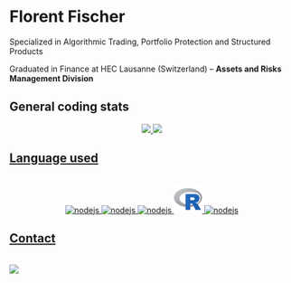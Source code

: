 # Florent Fischer 

Specialized in Algorithmic Trading, Portfolio Protection and Structured Products  

Graduated in Finance at HEC Lausanne (Switzerland) – **Assets and Risks Management Division**


## General coding stats 
<div align="center">
  <a href="https://github.com/FlorentFischer">
  <img height="180em" src="https://github-readme-stats.vercel.app/api?username=FlorentFischer&show_icons=true&theme=react&include_all_commits=true&count_private=true"/>
  <img height="180em" src="https://github-readme-stats.vercel.app/api/top-langs/?username=FlorentFischer&langs_count=7&theme=react"/>
</div>

## Language used 
<div style="display: inline_block", align="center"><br>
<img height="50" alt="nodejs"src="https://upload.wikimedia.org/wikipedia/commons/thumb/c/c3/Python-logo-notext.svg/1869px-Python-logo-notext.svg.png">
<img height="50" alt="nodejs" src="https://upload.wikimedia.org/wikipedia/commons/thumb/3/38/Jupyter_logo.svg/1200px-Jupyter_logo.svg.png">  
<img height="50" alt="nodejs" src="https://upload.wikimedia.org/wikipedia/commons/thumb/1/18/ISO_C%2B%2B_Logo.svg/1822px-ISO_C%2B%2B_Logo.svg.png">
<img height="50" alt="nodejs" src="https://raw.githubusercontent.com/github/explore/80688e429a7d4ef2fca1e82350fe8e3517d3494d/topics/r/r.png">
<img height="50" alt="nodejs" src="https://www.stonebranch.com/integration-hub/media/3c/64/66/1636642258/Stonebranch_SQL_Vendor_Product_Logo.svg">
</div>


## Contact 
<div style="display: inline_block"><br>
  <a href="https://github.com/FlorentFischer" target="_blank"><img src="https://img.shields.io/badge/-LinkedIn-%230077B5?style=for-the-badge&logo=linkedin&logoColor=white" target="_blank"></a> 
 </div>


